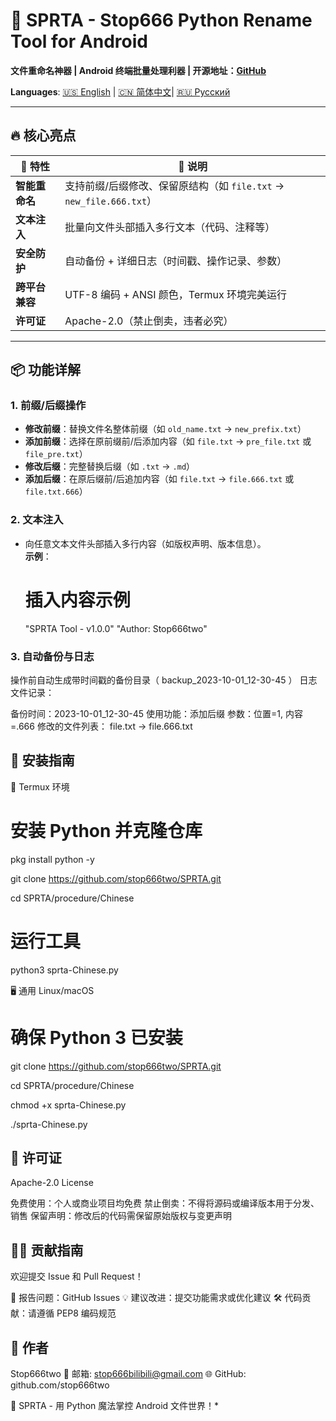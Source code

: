 # 🚀 SPRTA - Stop666 Python Rename Tool for Android  
**文件重命名神器 | Android 终端批量处理利器 | 开源地址：[GitHub](https://github.com/stop666two/SPRTA/tree/f7fee9a7eca66fc10f6c9fe2ceda3997be59690b)**  

**Languages**: [🇺🇸 English](README.md) | [🇨🇳 简体中文](https://github.com/stop666two/SPRTA/blob/332a82837d57791498e611b9db2e1dd1c9940c2e/Introduce/Chinese.md)| [🇷🇺 Русский](https://github.com/stop666two/SPRTA/blob/332a82837d57791498e611b9db2e1dd1c9940c2e/Introduce/Русский.md)

---

## 🔥 **核心亮点**  
| 🌟 特性 | 📌 说明 |  
|--------|--------|  
| **智能重命名** | 支持前缀/后缀修改、保留原结构（如 `file.txt` → `new_file.666.txt`） |  
| **文本注入** | 批量向文件头部插入多行文本（代码、注释等） |  
| **安全防护** | 自动备份 + 详细日志（时间戳、操作记录、参数） |  
| **跨平台兼容** | UTF-8 编码 + ANSI 颜色，Termux 环境完美运行 |  
| **许可证** | Apache-2.0（禁止倒卖，违者必究） |  

---

## 📦 **功能详解**  
### 1. **前缀/后缀操作**  
- **修改前缀**：替换文件名整体前缀（如 `old_name.txt` → `new_prefix.txt`）  
- **添加前缀**：选择在原前缀前/后添加内容（如 `file.txt` → `pre_file.txt` 或 `file_pre.txt`）  
- **修改后缀**：完整替换后缀（如 `.txt` → `.md`）  
- **添加后缀**：在原后缀前/后追加内容（如 `file.txt` → `file.666.txt` 或 `file.txt.666`）  

### 2. **文本注入**  
- 向任意文本文件头部插入多行内容（如版权声明、版本信息）。  
  **示例**：  
  # 插入内容示例
  "SPRTA Tool - v1.0.0"
  "Author: Stop666two"

### 3. **自动备份与日志**

操作前自动生成带时间戳的备份目录（ backup_2023-10-01_12-30-45 ）
日志文件记录：

备份时间：2023-10-01_12-30-45
使用功能：添加后缀
参数：位置=1, 内容=.666
修改的文件列表：
file.txt -> file.666.txt


## 📌 **安装指南**

📱 Termux 环境

# 安装 Python 并克隆仓库
pkg install python -y

git clone https://github.com/stop666two/SPRTA.git

cd SPRTA/procedure/Chinese
# 运行工具
python3 sprta-Chinese.py

🖥️ 通用 Linux/macOS

# 确保 Python 3 已安装
git clone https://github.com/stop666two/SPRTA.git

cd SPRTA/procedure/Chinese

chmod +x sprta-Chinese.py

./sprta-Chinese.py


## 📎 **许可证**

Apache-2.0 License

免费使用：个人或商业项目均免费
禁止倒卖：不得将源码或编译版本用于分发、销售
保留声明：修改后的代码需保留原始版权与变更声明


## 🧑‍💻 **贡献指南**

欢迎提交 Issue 和 Pull Request！

🐛 报告问题：GitHub Issues
💡 建议改进：提交功能需求或优化建议
🛠️ 代码贡献：请遵循 PEP8 编码规范


## 👤 **作者**

Stop666two
📧 邮箱: stop666bilibili@gmail.com
🌐 GitHub: github.com/stop666two


🌟 SPRTA - 用 Python 魔法掌控 Android 文件世界！*
